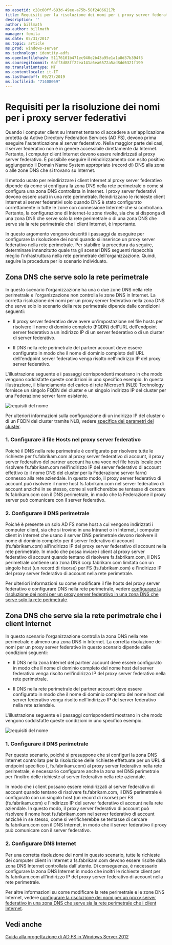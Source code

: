 ```yaml
---
ms.assetid: c28c60ff-693d-49ee-a75b-58f24866217b
title: Requisiti per la risoluzione dei nomi per i proxy server federativi
description: ''
author: billmath
ms.author: billmath
manager: femila
ms.date: 05/31/2017
ms.topic: article
ms.prod: windows-server
ms.technology: identity-adfs
ms.openlocfilehash: 51176101b471ec940e2b43a95e1a1a8d37b394f3
ms.sourcegitcommit: 6aff3d88ff22ea141a6ea6572a5ad8dd6321f199
ms.translationtype: MT
ms.contentlocale: it-IT
ms.lasthandoff: 09/27/2019
ms.locfileid: "71408069"
---
```

# <a name="name-resolution-requirements-for-federation-server-proxies"></a>Requisiti per la risoluzione dei nomi per i proxy server federativi

Quando i computer client su Internet tentano di accedere a un'applicazione protetta da Active Directory Federation Services \(AD FS\), devono prima eseguire l'autenticazione al server federativo. Nella maggior parte dei casi, il server federativo non è in genere accessibile direttamente da Internet. Pertanto, i computer client Internet devono essere reindirizzati al proxy server federativo. È possibile eseguire il reindirizzamento con esito positivo aggiungendo il Domain Name System appropriato \(record di\) DNS alla zona o alle zone DNS che si trovano su Internet.  
  
Il metodo usato per reindirizzare i client Internet al proxy server federativo dipende da come si configura la zona DNS nella rete perimetrale o come si configura una zona DNS controllata in Internet. I proxy server federativi devono essere usati in una rete perimetrale. Reindirizzano le richieste client Internet ai server federativi solo quando DNS è stato configurato correttamente in tutte le zone con connessione Internet\-che si controllano. Pertanto, la configurazione di Internet\-le zone rivolte, sia che si disponga di una zona DNS che serve solo la rete perimetrale o di una zona DNS che serve sia la rete perimetrale che i client Internet, è importante.  
  
In questo argomento vengono descritti i passaggi da eseguire per configurare la risoluzione dei nomi quando si inserisce un proxy server federativo nella rete perimetrale. Per stabilire la procedura da seguire, determinare innanzitutto quale tra gli scenari DNS seguenti rispecchia meglio l'infrastruttura nella rete perimetrale dell'organizzazione. Quindi, seguire la procedura per lo scenario individuato.  
  
## <a name="dns-zone-serving-only-the-perimeter-network"></a>Zona DNS che serve solo la rete perimetrale  
In questo scenario l'organizzazione ha una o due zone DNS nella rete perimetrale e l'organizzazione non controlla le zone DNS in Internet. La corretta risoluzione dei nomi per un proxy server federativo nella zona DNS che serve solo lo scenario della rete perimetrale dipende dalle condizioni seguenti:  
  
-   Il proxy server federativo deve avere un'impostazione nel file hosts per risolvere il nome di dominio completo \(FQDN\) dell'URL dell'endpoint server federativo a un indirizzo IP di un server federativo o di un cluster di server federativo.  
  
-   Il DNS nella rete perimetrale del partner account deve essere configurato in modo che il nome di dominio completo dell'URL dell'endpoint server federativo venga risolto nell'indirizzo IP del proxy server federativo.  
  
L'illustrazione seguente e i passaggi corrispondenti mostrano in che modo vengono soddisfatte queste condizioni in uno specifico esempio. In questa illustrazione, il bilanciamento del carico di rete Microsoft \(NLB\) Technology fornisce un singolo FQDN del cluster e un singolo indirizzo IP del cluster per una Federazione server farm esistente.  
  
![requisiti del nome](media/adfs2_deploy_single_fs.gif)  
  
Per ulteriori informazioni sulla configurazione di un indirizzo IP del cluster o di un FQDN del cluster tramite NLB, vedere [specifica dei parametri del cluster](https://go.microsoft.com/fwlink/?LinkId=75282).  
  
### <a name="1-configure-the-hosts-file-on-the-federation-server-proxy"></a>1. Configurare il file Hosts nel proxy server federativo  
Poiché il DNS nella rete perimetrale è configurato per risolvere tutte le richieste per fs.fabrikam.com al proxy server federativo di account, il proxy server federativo del partner account ha una voce nel file hosts locale per risolvere fs.fabrikam.com nell'indirizzo IP del server federativo di account effettivo \(o il nome DNS del cluster per la Federazione server farm\) connesso alla rete aziendale. In questo modo, il proxy server federativo di account può risolvere il nome host fs.fabrikam.com nel server federativo di account anziché in se stesso, come si verificherebbe se tentasse di cercare fs.fabrikam.com con il DNS perimetrale, in modo che la Federazione il proxy server può comunicare con il server federativo.  
  
### <a name="2-configure-perimeter-dns"></a>2. Configurare il DNS perimetrale  
Poiché è presente un solo AD FS nome host a cui vengono indirizzati i computer client, sia che si trovino in una Intranet o in Internet, i computer client in Internet che usano il server DNS perimetrale devono risolvere il nome di dominio completo per il server federativo di account \(fs.fabrikam.com\) all'indirizzo IP del proxy server federativo di account nella rete perimetrale. In modo che possa inviare i client al proxy server federativo di account quando tentano di risolvere fs.fabrikam.com, il DNS perimetrale contiene una zona DNS corp.fabrikam.com limitata con un singolo host \(un record di risorse\) per FS \(fs.fabrikam.com\) e l'indirizzo IP del proxy server federativo di account nella rete perimetrale.  
  
Per ulteriori informazioni su come modificare il file hosts del proxy server federativo e configurare DNS nella rete perimetrale, vedere [configurare la risoluzione dei nomi per un proxy server federativo in una zona DNS che serve solo la rete perimetrale](../../ad-fs/deployment/Configure-Name-Resolution-for-a-Federation-Server-Proxy-in-a-DNS-Zone-That-Serves-Only-the-Perimeter-Network.md).  
  
## <a name="dns-zone-serving-both-the-perimeter-network-and-internet-clients"></a>Zona DNS che serve sia la rete perimetrale che i client Internet  
In questo scenario l'organizzazione controlla la zona DNS nella rete perimetrale e almeno una zona DNS in Internet. La corretta risoluzione dei nomi per un proxy server federativo in questo scenario dipende dalle condizioni seguenti:  
  
-   Il DNS nella zona Internet del partner account deve essere configurato in modo che il nome di dominio completo del nome host del server federativo venga risolto nell'indirizzo IP del proxy server federativo nella rete perimetrale.  
  
-   Il DNS nella rete perimetrale del partner account deve essere configurato in modo che il nome di dominio completo del nome host del server federativo venga risolto nell'indirizzo IP del server federativo nella rete aziendale.  
  
L'illustrazione seguente e i passaggi corrispondenti mostrano in che modo vengono soddisfatte queste condizioni in uno specifico esempio.  
  
![requisiti del nome](media/adfs2_deploy_fsp_3DNS.gif)  
  
### <a name="1-configure-perimeter-dns"></a>1. Configurare il DNS perimetrale  
Per questo scenario, poiché si presuppone che si configuri la zona DNS Internet controllata per la risoluzione delle richieste effettuate per un URL di endpoint specifico \(, fs.fabrikam.com\) al proxy server federativo nella rete perimetrale, è necessario configurare anche la zona nel DNS perimetrale per l'inoltro delle richieste al server federativo nella rete aziendale.  
  
In modo che i client possano essere reindirizzati al server federativo di account quando tentano di risolvere fs.fabrikam.com, il DNS perimetrale è configurato con un singolo host \(un record di risorse\) per FS \(fs.fabrikam.com\) e l'indirizzo IP del server federativo di account nella rete aziendale. In questo modo, il proxy server federativo di account può risolvere il nome host fs.fabrikam.com nel server federativo di account anziché in se stesso, come si verificherebbe se tentasse di cercare fs.fabrikam.com con il DNS Internet, in modo che il server federativo il proxy può comunicare con il server federativo.  
  
### <a name="2-configure-internet-dns"></a>2. Configurare DNS Internet  
Per una corretta risoluzione dei nomi in questo scenario, tutte le richieste dei computer client in Internet a fs.fabrikam.com devono essere risolte dalla zona DNS Internet controllata dall'utente. Di conseguenza, è necessario configurare la zona DNS Internet in modo che inoltri le richieste client per fs.fabrikam.com all'indirizzo IP del proxy server federativo di account nella rete perimetrale.  
  
Per altre informazioni su come modificare la rete perimetrale e le zone DNS Internet, vedere [configurare la risoluzione dei nomi per un proxy server federativo in una zona DNS che serve sia la rete perimetrale che i client Internet](../../ad-fs/deployment/Configure-Name-Resolution-for-a-Federation-Server-Proxy-in-a-DNS-Zone-That-Serves-Both-the-Perimeter-Network-and-Internet-Clients.md).  
  
## <a name="see-also"></a>Vedi anche
[Guida alla progettazione di AD FS in Windows Server 2012](AD-FS-Design-Guide-in-Windows-Server-2012.md)
